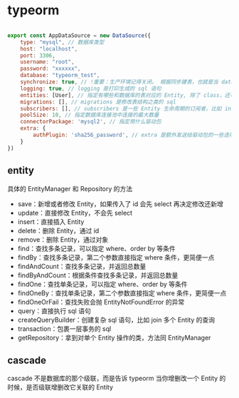 # typeorm

```js

export const AppDataSource = new DataSource({
    type: "mysql", // 数据库类型
    host: "localhost",
    port: 3306,
    username: "root",
    password: "xxxxxx",
    database: "typeorm_test",
    synchronize: true, // !重要：生产环境记得关闭。 根据同步建表，也就是当 database 里没有和 Entity 对应的表的时候，会自动生成建表 sql 语句并执行,
    logging: true, // logging 是打印生成的 sql 语句
    entities: [User], // 指定有哪些和数据库的表对应的 Entity, 除了 class，还可以通过这种方式指定：['./**/entity/*.ts']
    migrations: [], // migrations 是修改表结构之类的 sql
    subscribers: [], // subscribers 是一些 Entity 生命周期的订阅者，比如 insert、update、remove 前后，可以加入一些逻辑：
    poolSize: 10, // 指定数据库连接池中连接的最大数量
    connectorPackage: 'mysql2', // 指定用什么驱动包
    extra: {
        authPlugin: 'sha256_password', // extra 是额外发送给驱动包的一些选项
    }
})
```

## entity

具体的 EntityManager 和 Repository 的方法

+ save：新增或者修改 Entity，如果传入了 id 会先 select 再决定修改还新增
+ update：直接修改 Entity，不会先 select
+ insert：直接插入 Entity
+ delete：删除 Entity，通过 id
+ remove：删除 Entity，通过对象
+ find：查找多条记录，可以指定 where、order by 等条件
+ findBy：查找多条记录，第二个参数直接指定 where 条件，更简便一点
+ findAndCount：查找多条记录，并返回总数量
+ findByAndCount：根据条件查找多条记录，并返回总数量
+ findOne：查找单条记录，可以指定 where、order by 等条件
+ findOneBy：查找单条记录，第二个参数直接指定 where 条件，更简便一点
+ findOneOrFail：查找失败会抛 EntityNotFoundError 的异常
+ query：直接执行 sql 语句
+ createQueryBuilder：创建复杂 sql 语句，比如 join 多个 Entity 的查询
+ transaction：包裹一层事务的 sql
+ getRepository：拿到对单个 Entity 操作的类，方法同 EntityManager

## cascade 

cascade 不是数据库的那个级联，而是告诉 typeorm 当你增删改一个 Entity 的时候，是否级联增删改它关联的 Entity
